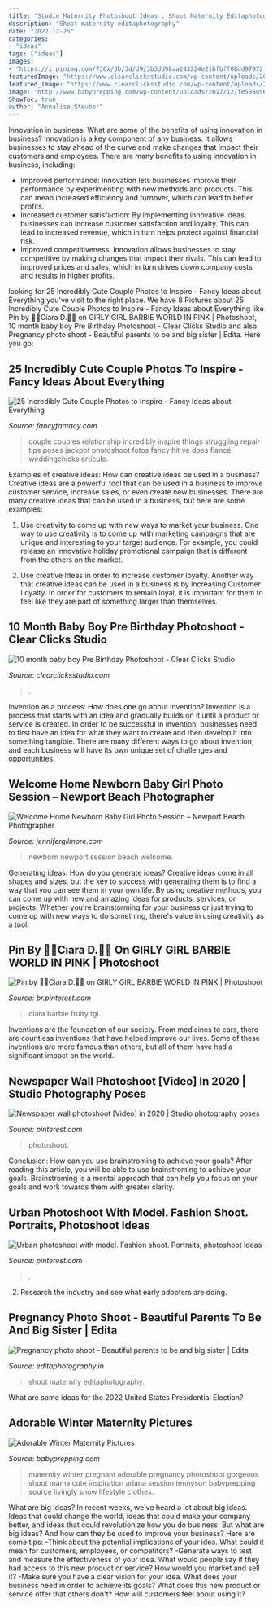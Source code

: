 ```yaml
---
title: "Studio Maternity Photoshoot Ideas : Shoot Maternity Editaphotography"
description: "Shoot maternity editaphotography"
date: "2022-12-25"
categories:
- "ideas"
tags: ["ideas"]
images:
- "https://i.pinimg.com/736x/3b/3d/d9/3b3dd98aa243224e21bfbff08dd97972.jpg"
featuredImage: "https://www.clearclicksstudio.com/wp-content/uploads/2020/02/Pre-birthday-shoot_www.clearclicksstudio.com-1556.jpg"
featured_image: "https://www.clearclicksstudio.com/wp-content/uploads/2020/02/Pre-birthday-shoot_www.clearclicksstudio.com-1556.jpg"
image: "http://www.babyprepping.com/wp-content/uploads/2017/12/fe5988969776662b95571ad836e054ce.jpg"
ShowToc: true
author: "Annalise Steuber"
---
```



Innovation in business: What are some of the benefits of using innovation in business?
Innovation is a key component of any business. It allows businesses to stay ahead of the curve and make changes that impact their customers and employees. There are many benefits to using innovation in business, including: 
- Improved performance: Innovation lets businesses improve their performance by experimenting with new methods and products. This can mean increased efficiency and turnover, which can lead to better profits. 
- Increased customer satisfaction: By implementing innovative ideas, businesses can increase customer satisfaction and loyalty. This can lead to increased revenue, which in turn helps protect against financial risk. 
- Improved competitiveness: Innovation allows businesses to stay competitive by making changes that impact their rivals. This can lead to improved prices and sales, which in turn drives down company costs and results in higher profits.

	

		
looking for 25 Incredibly Cute Couple Photos to Inspire - Fancy Ideas about Everything you've visit to the right place. We have 8 Pictures about 25 Incredibly Cute Couple Photos to Inspire - Fancy Ideas about Everything like Pin by 💅💄Ciara D.💋💕 on GIRLY GIRL BARBIE WORLD IN PINK | Photoshoot, 10 month baby boy Pre Birthday Photoshoot - Clear Clicks Studio and also Pregnancy photo shoot - Beautiful parents to be and big sister | Edita. Here you go:
		
    
## 25 Incredibly Cute Couple Photos To Inspire - Fancy Ideas About Everything

<img loading=lazy src="https://fancyfantacy.com/wp-content/uploads/2020/05/Incredibly-Cute-Couple-Photos-to-Inspire-8.jpg" onerror="this.onerror=null;this.src='https://tse3.mm.bing.net/th?id=OIP.3eqZx3SRgzaRHXSX3hcOywHaLG&amp;pid=15.1';" alt="25 Incredibly Cute Couple Photos to Inspire - Fancy Ideas about Everything">

_Source: fancyfantacy.com_

>couple couples relationship incredibly inspire things struggling repair tips poses jackpot photoshoot fotos fancy hit ve does fiancé weddingchicks artículo. 

	

Examples of creative ideas: How can creative ideas be used in a business?
Creative ideas are a powerful tool that can be used in a business to improve customer service, increase sales, or even create new businesses. There are many creative ideas that can be used in a business, but here are some examples:
1. Use creativity to come up with new ways to market your business. One way to use creativity is to come up with marketing campaigns that are unique and interesting to your target audience. For example, you could release an innovative holiday promotional campaign that is different from the others on the market.

2. Use creative Ideas in order to increase customer loyalty. Another way that creative ideas can be used in a business is by increasing Customer Loyalty. In order for customers to remain loyal, it is important for them to feel like they are part of something larger than themselves.

    
## 10 Month Baby Boy Pre Birthday Photoshoot - Clear Clicks Studio

<img loading=lazy src="https://www.clearclicksstudio.com/wp-content/uploads/2020/02/Pre-birthday-shoot_www.clearclicksstudio.com-1556.jpg" onerror="this.onerror=null;this.src='https://tse1.mm.bing.net/th?id=OIP.tv2OVvSEFQOke5_NHFsAjAHaE8&amp;pid=15.1';" alt="10 month baby boy Pre Birthday Photoshoot - Clear Clicks Studio">

_Source: clearclicksstudio.com_

>. 

	

Invention as a process: How does one go about invention?
Invention is a process that starts with an idea and gradually builds on it until a product or service is created. In order to be successful in invention, businesses need to first have an idea for what they want to create and then develop it into something tangible. There are many different ways to go about invention, and each business will have its own unique set of challenges and opportunities.

    
## Welcome Home Newborn Baby Girl Photo Session – Newport Beach Photographer

<img loading=lazy src="https://jennifergilmore.com/blog/wp-content/uploads/2014/07/blog_gilmore_studios_photo_orange_county_newport_beach_family_portrait_newborn_baby_girl_crib_house_decor_baby_room_nursery_house_session_love_cute_2.jpg" onerror="this.onerror=null;this.src='https://tse4.mm.bing.net/th?id=OIP.zKKUED7CsU1Vf-_cmFtcIwHaFS&amp;pid=15.1';" alt="Welcome Home Newborn Baby Girl Photo Session – Newport Beach Photographer">

_Source: jennifergilmore.com_

>newborn newport session beach welcome. 

	

Generating ideas: How do you generate ideas?
Creative ideas come in all shapes and sizes, but the key to success with generating them is to find a way that you can see them in your own life. By using creative methods, you can come up with new and amazing ideas for products, services, or projects. Whether you're brainstorming for your business or just trying to come up with new ways to do something, there's value in using creativity as a tool.

    
## Pin By 💅💄Ciara D.💋💕 On GIRLY GIRL BARBIE WORLD IN PINK | Photoshoot

<img loading=lazy src="https://i.pinimg.com/736x/b9/16/36/b9163627aa242c146cfee86d79436df4.jpg" onerror="this.onerror=null;this.src='https://tse1.mm.bing.net/th?id=OIP.kmsIQnyy5Gk-KXl5yNVceAHaLH&amp;pid=15.1';" alt="Pin by 💅💄Ciara D.💋💕 on GIRLY GIRL BARBIE WORLD IN PINK | Photoshoot">

_Source: br.pinterest.com_

>ciara barbie fruity tgi. 

	

Inventions are the foundation of our society. From medicines to cars, there are countless inventions that have helped improve our lives. Some of these inventions are more famous than others, but all of them have had a significant impact on the world.

    
## Newspaper Wall Photoshoot [Video] In 2020 | Studio Photography Poses

<img loading=lazy src="https://i.pinimg.com/736x/6f/b4/38/6fb438c40937a5868d0c06e2b3e8f2de.jpg" onerror="this.onerror=null;this.src='https://tse3.mm.bing.net/th?id=OIP.-w_abQ4MzNbRb7WBmNoixwHaNK&amp;pid=15.1';" alt="Newspaper wall photoshoot [Video] in 2020 | Studio photography poses">

_Source: pinterest.com_

>photoshoot. 

	

Conclusion: How can you use brainstroming to achieve your goals?
After reading this article, you will be able to use brainstroming to achieve your goals. Brainstroming is a mental approach that can help you focus on your goals and work towards them with greater clarity.

    
## Urban Photoshoot With Model. Fashion Shoot. Portraits, Photoshoot Ideas

<img loading=lazy src="https://i.pinimg.com/736x/3b/3d/d9/3b3dd98aa243224e21bfbff08dd97972.jpg" onerror="this.onerror=null;this.src='https://tse2.mm.bing.net/th?id=OIP.3NT7jk2FaLCNycnbn5F6MQHaLH&amp;pid=15.1';" alt="Urban photoshoot with model. Fashion shoot. Portraits, photoshoot ideas">

_Source: pinterest.com_

>. 

	

2. Research the industry and see what early adopters are doing.

    
## Pregnancy Photo Shoot - Beautiful Parents To Be And Big Sister | Edita

<img loading=lazy src="http://editaphotography.in/blog/wp-content/uploads/2018/01/Maternity_Photo_shoot_Pune_D_101.jpg" onerror="this.onerror=null;this.src='https://tse2.mm.bing.net/th?id=OIP.lbHeESVmDDkNVka03WECmQHaLH&amp;pid=15.1';" alt="Pregnancy photo shoot - Beautiful parents to be and big sister | Edita">

_Source: editaphotography.in_

>shoot maternity editaphotography. 

	

What are some ideas for the 2022 United States Presidential Election?

    
## Adorable Winter Maternity Pictures

<img loading=lazy src="http://www.babyprepping.com/wp-content/uploads/2017/12/fe5988969776662b95571ad836e054ce.jpg" onerror="this.onerror=null;this.src='https://tse1.mm.bing.net/th?id=OIP._FYRRBcg-X2evOTu5Svh9AHaLF&amp;pid=15.1';" alt="Adorable Winter Maternity Pictures">

_Source: babyprepping.com_

>maternity winter pregnant adorable pregnancy photoshoot gorgeous shoot mama cute inspiration ariana session tennyson babyprepping source livingly snow lifestyle clothes. 

	

What are big ideas?
In recent weeks, we've heard a lot about big ideas. Ideas that could change the world, ideas that could make your company better, and ideas that could revolutionize how you do business. But what are big ideas? And how can they be used to improve your business? Here are some tips: 
-Think about the potential implications of your idea. What could it mean for customers, employees, or competitors? 
-Generate ways to test and measure the effectiveness of your idea. What would people say if they had access to this new product or service? How would you market and sell it? 
-Make sure you have a clear vision for your idea. What does your business need in order to achieve its goals? What does this new product or service offer that others don't? How will customers feel about using it?

